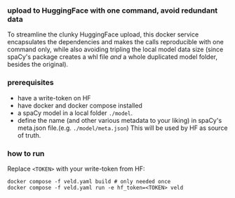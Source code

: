 
### upload to HuggingFace with one command, avoid redundant data

To streamline the clunky HuggingFace upload, this docker service encapsulates the dependencies and 
makes the calls reproducible with one command only, while also avoiding tripling the local model 
data size (since spaCy's package creates a whl file *and* a whole duplicated model folder, besides 
the original).

### prerequisites

- have a write-token on HF 
- have docker and docker compose installed
- a spaCy model in a local folder `./model`.
- define the name (and other various metadata to your liking) in spaCy's meta.json file.(e.g.
  `./model/meta.json`) This will be used by HF as source of truth.

### how to run

Replace `<TOKEN>` with your write-token from HF:
```
docker compose -f veld.yaml build # only needed once
docker compose -f veld.yaml run -e hf_token=<TOKEN> veld
```

